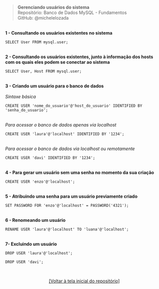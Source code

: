 > **Gerenciando usuários do sistema**  
> Repositório: Banco de Dados MySQL - Fundamentos  
> GitHub: @michelelozada
&nbsp;
     
&nbsp;  
**1 - Consultando os usuários existentes no sistema**
```mysql
SELECT User FROM mysql.user;
```
&nbsp;  
**2 - Consultando os usuários existentes, junto à informação dos hosts com os quais eles podem se conectar ao sistema**
```mysql
SELECT User, Host FROM mysql.user;
```
&nbsp;  
**3 - Criando um usuário para o banco de dados**  
&nbsp;  
*Sintaxe básica*
```mysql
CREATE USER 'nome_do_usuario'@'host_do_usuario' IDENTIFIED BY 'senha_do_usuario';
```
&nbsp;  
*Para acessar o banco de dados apenas via localhost*
```mysql
CREATE USER 'laura'@'localhost' IDENTIFIED BY '1234';
```
&nbsp;  
*Para acessar o banco de dados via localhost ou remotamente* 
```mysql
CREATE USER 'davi' IDENTIFIED BY '1234';
```
&nbsp;  
**4 - Para gerar um usuário sem uma senha no momento da sua criação**
```mysql
CREATE USER 'enzo'@'localhost';
```
&nbsp;  
**5 - Atribuindo uma senha para um usuário previamente criado**
```mysql
SET PASSWORD FOR 'enzo'@'localhost' = PASSWORD('4321');
```
&nbsp;  
**6 - Renomeando um usuário**
```mysql
RENAME USER 'laura'@'localhost' TO 'luana'@'localhost'; 
```
&nbsp;  
**7- Excluindo um usuário**
```mysql
DROP USER 'laura'@'localhost';
```
```mysql
DROP USER 'davi';
```

&nbsp;

<div align="center">
<a href="https://github.com/michelelozada/Banco-de-Dados-MySQL-Fundamentos">[Voltar à tela inicial do repositório]</a>
</div>